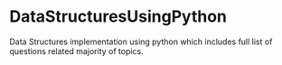 # DataStructuresUsingPython

Data Structures implementation using python 
which includes full list of questions related majority of topics.
